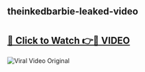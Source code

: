 ## theinkedbarbie-leaked-video 

# <h2><a href="http://freeplayer.one?title=theinkedbarbie-leaked-video&ref=21J">🔗 Click to Watch 👉🔴 VIDEO</a></h2>

<a href="http://freeplayer.one?title=theinkedbarbie-leaked-video&ref=21J" rel="nofollow" data-target="animated-image.originalLink"><img src="https://i.ibb.co.com/xMMVF88/686577567.gif" alt="Viral Video Original" style="max-width: 100%; display: inline-block;" data-target="animated-image.originalImage"></a>


